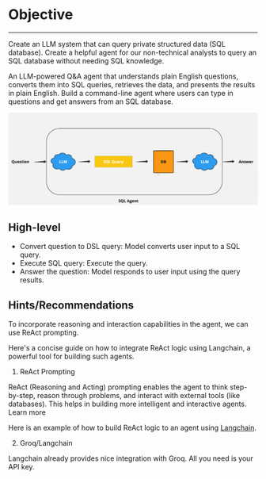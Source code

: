 # Objective
---
Create an LLM system that can query private structured data (SQL database). Create a helpful agent for our non-technical analysts to query an SQL database without needing SQL knowledge.

An LLM-powered Q&A agent that understands plain English questions, converts them into SQL queries, retrieves the data, and presents the results in plain English. Build a command-line agent where users can type in questions and get answers from an SQL database.

![alt text](project-brief.png)

## High-level
- Convert question to DSL query: Model converts user input to a SQL query.
- Execute SQL query: Execute the query.
- Answer the question: Model responds to user input using the query results.


## Hints/Recommendations

To incorporate reasoning and interaction capabilities in the agent, we can use ReAct prompting. 

Here's a concise guide on how to integrate ReAct logic using Langchain, a powerful tool for building such agents.

1. ReAct Prompting

ReAct (Reasoning and Acting) prompting enables the agent to think step-by-step, reason through problems, and interact with external tools (like databases). This helps in building more intelligent and interactive agents. Learn more

Here is an example of how to build ReAct logic to an agent using [Langchain](https://python.langchain.com/v0.1/docs/modules/agents/agent_types/react/).

2. Groq/Langchain

Langchain already provides nice integration with Groq. All you need is your API key.